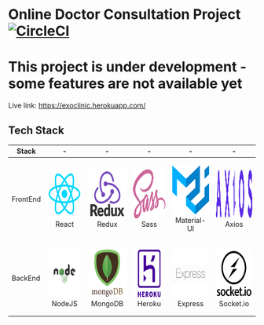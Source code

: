 # Online Doctor Consultation Project [![CircleCI](https://circleci.com/gh/orma4/Online-Doctor-Consultation.svg?style=svg)](https://circleci.com/gh/orma4/Online-Doctor-Consultation)

# This project is under development - some features are not available yet

Live link:  https://exoclinic.herokuapp.com/

## Tech Stack

| Stack    | -                                                                                                  | -                                                                                                 | -                                                                                                | -                                                                                                                | -                                                                                                   |
| -------- | -------------------------------------------------------------------------------------------------- | ------------------------------------------------------------------------------------------------- | ------------------------------------------------------------------------------------------------ | ---------------------------------------------------------------------------------------------------------------- | --------------------------------------------------------------------------------------------------- |
| FrontEnd | <p align="center"><img src="./assets/reactjs_logo.png" width="100" height="100"> <br />React</p> | <p align="center"><img src="./assets/redux_logo.png" width="100" height="100"> <br />Redux</p> | <p align="center"><img src="./assets/Sass.png" width="100" height="100"> <br />Sass</p> | <p align="center"><img src="./assets/Material-UI.png" width="100" height="100"> <br />Material-UI</p> | <p align="center"><img src="./assets/axios.svg" width="100" height="100"> <br />Axios</p>
| BackEnd  | <p align="center"><img src="./assets/nodejs_logo.jpg" width="100" height="100"> <br />NodeJS</p>   | <p align="center"><img src="./assets/mongo_logo2.png" width="100" height="100"> <br />MongoDB</p> | <p align="center"><img src="./assets/heroku_logo.png" width="100" height="100"> <br />Heroku</p> | <p align="center"><img src="./assets/express_logo.png" width="100" height="100"> <br />Express</p>| <p align="center"><img src="./assets/socket_logo.png" width="100" height="100"> <br />Socket.io</p> |
